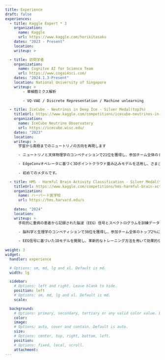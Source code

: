 ```yaml
---
title: Experience
draft: false
experiences:
  - title: Kaggle Expert * 3
    organization:
      name: Kaggle
      url: https://www.kaggle.com/horikitasaku
    dates: "2023 - Present"
    location: 
    writeup: > 

  - title: 訪問学者
    organization:
      name: Cognitve AI for Science Team
      url: https://www.cogai4sci.com/
    dates: "2024.1.3-Present"
    location: National University of Singapore
    writeup: >
        - 単細胞ミクス解析
  
        - VQ-VAE / Discrete Representation / Machine unlearning

  - title: IceCube - Neutrinos in Deep Ice - Silver Medal(top3%)
    titleUrl: https://www.kaggle.com/competitions/icecube-neutrinos-in-deep-ice
    organization:
      name: IceCube Neutrino Observatory
      url: https://icecube.wisc.edu/
    dates: "2023"
    location: 
    writeup: >
      宇宙から南極までのニュートリノの方向を再現します

      - ニュートリノと天体物理学のコンペティションで21位を獲得し、参加チーム全体のトップ3％にランクインしました。

      - EdgeConvオペレータに基づく3Dポイントクラウド畳み込みモデルを活用し、さまざまなRNNモデルを開発し、IceCubeの物理的原理に基づいた多段階トレーニング方法を採用しました。
  
      - 初めてのメダルです。

  - title: HMS - Harmful Brain Activity Classification - Silver Medal(top2%)
    titleUrl: https://www.kaggle.com/competitions/hms-harmful-brain-activity-classification
    organization:
      name: ハーバード医学校
      url: https://hms.harvard.edu/s
      
    dates: "2024"
    location: 
    writeup: >
      手術的に重病の患者から記録された脳波（EEG）信号とスペクトログラムを訓練データとして使用し、さまざまな有害な脳活動を分類するモデルを開発しました。

      - 脳科学と生理学のコンペティションで38位を獲得し、参加チーム全体のトップ2％にランクインしました。
  
      - EEG信号に基づいた1Dモデルを開発し、革新的なトレーニング方法を用いて効果的な1D+2Dマルチモーダルモデルを構築しました。
  
weight: 3
widget:
  handler: experience

  # Options: sm, md, lg and xl. Default is md.
  width: lg

  sidebar:
    # Options: left and right. Leave blank to hide.
    position: left
    # Options: sm, md, lg and xl. Default is md.
    scale:

  background:
    # Options: primary, secondary, tertiary or any valid color value. Default is primary.
    color:
    image:
    # Options: auto, cover and contain. Default is auto.
    size:
    # Options: center, top, right, bottom, left.
    position:
    # Options: fixed, local, scroll.
    attachment:
---
```


